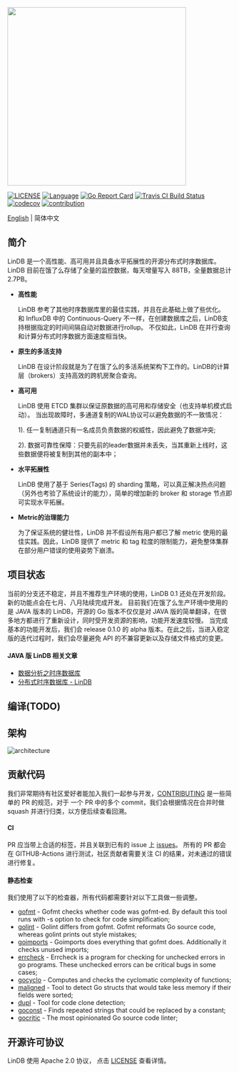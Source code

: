 <p align="left">
    <img width="400" src="https://github.com/lindb/lindb/wiki/images/readme/lindb_logo.png">
</p>

[![LICENSE](https://img.shields.io/github/license/lindb/lindb)](https://github.com/lindb/lindb/blob/develop/LICENSE)
[![Language](https://img.shields.io/badge/Language-Go-blue.svg)](https://golang.org/)
[![Go Report Card](https://goreportcard.com/badge/github.com/lindb/lindb)](https://goreportcard.com/report/github.com/lindb/lindb)
[![Travis CI Build Status](https://travis-ci.org/lindb/lindb.svg?branch=develop)](https://travis-ci.org/lindb/lindb)
[![codecov](https://codecov.io/gh/lindb/lindb/branch/develop/graph/badge.svg)](https://codecov.io/gh/lindb/lindb)
[![contribution](https://img.shields.io/badge/contributions-welcome-brightgreen.svg?style=flat)](CONTRIBUTING.md)

[English](./README.md) | 简体中文

## 简介

LinDB 是一个高性能、高可用并且具备水平拓展性的开源分布式时序数据库。
LinDB 目前在饿了么存储了全量的监控数据，每天增量写入 88TB，全量数据总计 2.7PB。

+ __高性能__

  LinDB 参考了其他时序数据库里的最佳实践，并且在此基础上做了些优化。
  和 InfluxDB 中的 Continuous-Query 不一样，在创建数据库之后，LinDB支持根据指定的时间间隔自动对数据进行rollup。
  不仅如此，LinDB 在并行查询和计算分布式时序数据方面速度相当快。

+ __原生的多活支持__

  LinDB 在设计阶段就是为了在饿了么的多活系统架构下工作的。LinDB的计算层（brokers）支持高效的跨机房聚合查询。

+ __高可用__

  LinDB 使用 ETCD 集群以保证原数据的高可用和存储安全（也支持单机模式启动）。
  当出现故障时，多通道复制的WAL协议可以避免数据的不一致情况：

  1). 任一复制通道只有一名成员负责数据的权威性，因此避免了数据冲突;

  2). 数据可靠性保障：只要先前的leader数据并未丢失，当其重新上线时，这些数据便将被复制到其他的副本中；

+ __水平拓展性__

  LinDB 使用了基于 Series(Tags) 的 sharding 策略，可以真正解决热点问题（另外也考验了系统设计的能力），简单的增加新的 broker 和 storage 节点即可实现水平拓展。

+ __Metric的治理能力__

  为了保证系统的健壮性，LinDB 并不假设所有用户都已了解 metric 使用的最佳实践。因此，LinDB 提供了 metric 和 tag 粒度的限制能力，避免整体集群在部分用户错误的使用姿势下崩溃。

## 项目状态

当前的分支还不稳定，并且不推荐生产环境的使用，LinDB 0.1 还处在开发阶段。新的功能点会在七月、八月陆续完成开发。
目前我们在饿了么生产环境中使用的是 JAVA 版本的 LinDB，开源的 Go 版本不仅仅是对 JAVA 版的简单翻译，在很多地方都进行了重新设计，同时受开发资源的影响，功能开发速度较慢。
当完成基本的功能开发后，我们会 release 0.1.0 的 alpha 版本。在此之后，当进入稳定版的迭代过程时，我们会尽量避免 API 的不兼容更新以及存储文件格式的变更。

#### JAVA 版 LinDB 相关文章
- [数据分析之时序数据库](https://zhuanlan.zhihu.com/p/36804890)
- [分布式时序数据库 - LinDB](https://zhuanlan.zhihu.com/p/35998778)

## 编译(TODO)

## 架构

![architecture](https://github.com/lindb/lindb/wiki/images/readme/lindb_architecture.jpg)

## 贡献代码

我们非常期待有社区爱好者能加入我们一起参与开发，[CONTRIBUTING](CONTRIBUTING.md) 是一些简单的 PR 的规范，对于 一个 PR 中的多个 commit，我们会根据情况在合并时做 squash 并进行归类，以方便后续查看回溯。

#### CI
PR 应当带上合适的标签，并且关联到已有的 issue 上 [issues](https://github.com/lindb/lindb/issues)。
所有的 PR 都会在 GITHUB-Actions 进行测试，社区贡献者需要关注 CI 的结果，对未通过的错误进行修复。

#### 静态检查
我们使用了以下的检查器，所有代码都需要针对以下工具做一些调整。

- [gofmt](https://golang.org/cmd/gofmt/) - Gofmt checks whether code was gofmt-ed. By default this tool runs with -s option to check for code simplification;
- [golint](https://github.com/golang/lint) - Golint differs from gofmt. Gofmt reformats Go source code, whereas golint prints out style mistakes;
- [goimports](https://godoc.org/golang.org/x/tools/cmd/goimports) - Goimports does everything that gofmt does. Additionally it checks unused imports;
- [errcheck](https://github.com/kisielk/errcheck) - Errcheck is a program for checking for unchecked errors in go programs. These unchecked errors can be critical bugs in some cases;
- [gocyclo](https://github.com/alecthomas/gocyclo) - Computes and checks the cyclomatic complexity of functions;
- [maligned](https://github.com/mdempsky/maligned) - Tool to detect Go structs that would take less memory if their fields were sorted;
- [dupl](https://github.com/mibk/dupl) - Tool for code clone detection;
- [goconst](https://github.com/jgautheron/goconst) - Finds repeated strings that could be replaced by a constant;
- [gocritic](https://github.com/go-critic/go-critic) - The most opinionated Go source code linter;

## 开源许可协议

LinDB 使用 Apache 2.0 协议， 点击 [LICENSE](LICENSE) 查看详情。


